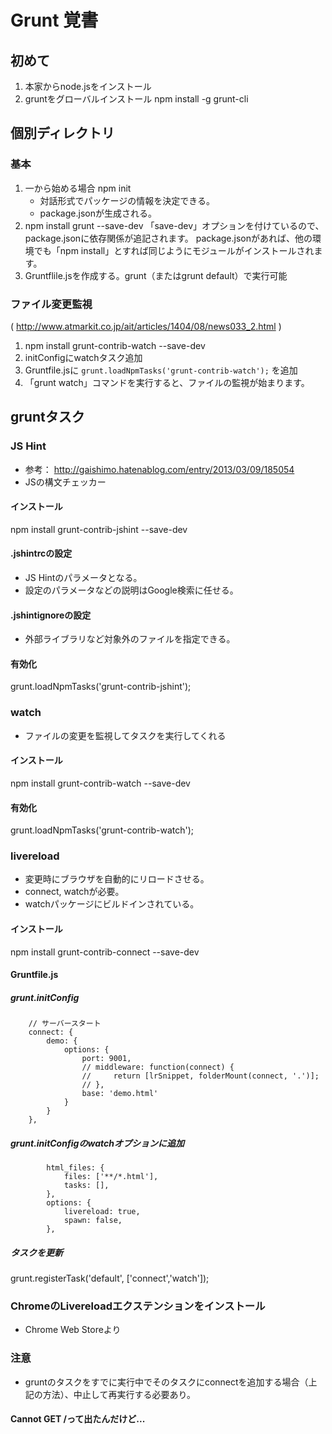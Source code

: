 Grunt 覚書
====

初めて
---
1. 本家からnode.jsをインストール
1. gruntをグローバルインストール
npm install -g grunt-cli


個別ディレクトリ
----
### 基本
1. 一から始める場合
	npm init
	* 対話形式でパッケージの情報を決定できる。
	* package.jsonが生成される。
1. npm install grunt --save-dev
	「save-dev」オプションを付けているので、package.jsonに依存関係が追記されます。
	package.jsonがあれば、他の環境でも「npm install」とすれば同じようにモジュールがインストールされます。
1. Gruntflile.jsを作成する。grunt（またはgrunt default）で実行可能

### ファイル変更監視
( http://www.atmarkit.co.jp/ait/articles/1404/08/news033_2.html )

1. npm install grunt-contrib-watch --save-dev
1. initConfigにwatchタスク追加
1.  Gruntfile.jsに `grunt.loadNpmTasks('grunt-contrib-watch');` を追加
1.  「grunt watch」コマンドを実行すると、ファイルの監視が始まります。


gruntタスク
----
### JS Hint
* 参考： http://gaishimo.hatenablog.com/entry/2013/03/09/185054
* JSの構文チェッカー

#### インストール
npm install grunt-contrib-jshint --save-dev

#### .jshintrcの設定
* JS Hintのパラメータとなる。
* 設定のパラメータなどの説明はGoogle検索に任せる。

#### .jshintignoreの設定
* 外部ライブラリなど対象外のファイルを指定できる。

#### 有効化
grunt.loadNpmTasks('grunt-contrib-jshint');

### watch
* ファイルの変更を監視してタスクを実行してくれる

#### インストール
npm install grunt-contrib-watch --save-dev

#### 有効化
grunt.loadNpmTasks('grunt-contrib-watch');


### livereload
* 変更時にブラウザを自動的にリロードさせる。
* connect, watchが必要。
* watchパッケージにビルドインされている。

#### インストール
npm install grunt-contrib-connect  --save-dev

#### Gruntfile.js
##### grunt.initConfig
        // サーバースタート
        connect: {
            demo: {
                options: {
                    port: 9001,
                    // middleware: function(connect) {
                    //     return [lrSnippet, folderMount(connect, '.')];
                    // },
                    base: 'demo.html'
                }
            }
        },
        
##### grunt.initConfigのwatchオプションに追加
            html_files: {
                files: ['**/*.html'],
                tasks: [],
            },
            options: {
                livereload: true,
                spawn: false,
            },
            
##### タスクを更新
grunt.registerTask('default', ['connect','watch']);            


### ChromeのLivereloadエクステンションをインストール
* Chrome Web Storeより


###  注意
* gruntのタスクをすでに実行中でそのタスクにconnectを追加する場合（上記の方法）、中止して再実行する必要あり。

#### Cannot GET /って出たんだけど...
 
